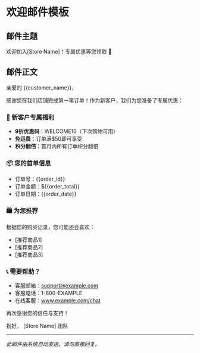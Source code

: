 # 欢迎邮件模板

## 邮件主题
欢迎加入[Store Name]！专属优惠等您领取 🎉

## 邮件正文

亲爱的 {{customer_name}}，

感谢您在我们店铺完成第一笔订单！作为新客户，我们为您准备了专属优惠：

### 🎁 新客户专属福利
- **9折优惠码**：WELCOME10（下次购物可用）
- **免运费**：订单满$50即可享受
- **积分翻倍**：首月内所有订单积分翻倍

### 📦 您的首单信息
- 订单号：{{order_id}}
- 订单金额：${{order_total}}
- 订单日期：{{order_date}}

### 🛍️ 为您推荐
根据您的购买记录，您可能还会喜欢：
- [推荐商品1]
- [推荐商品2]
- [推荐商品3]

### 📞 需要帮助？
- 客服邮箱：support@example.com
- 客服电话：1-800-EXAMPLE
- 在线客服：www.example.com/chat

再次感谢您的信任与支持！

祝好，
[Store Name] 团队

---
*此邮件由系统自动发送，请勿直接回复。*